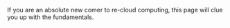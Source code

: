 If you are an absolute new comer to re-cloud computing, this page will clue you up with the fundamentals.